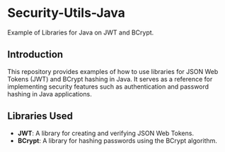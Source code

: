 # Security-Utils-Java

Example of Libraries for Java on JWT and BCrypt.

## Introduction

This repository provides examples of how to use libraries for JSON Web Tokens (JWT) and BCrypt hashing in Java. It serves as a reference for implementing security features such as authentication and password hashing in Java applications.

## Libraries Used

- **JWT**: A library for creating and verifying JSON Web Tokens.
- **BCrypt**: A library for hashing passwords using the BCrypt algorithm.
